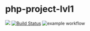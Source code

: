 # php-project-lvl1
<a href="https://codeclimate.com/github/codeclimate/codeclimate/maintainability"><img src="https://api.codeclimate.com/v1/badges/a99a88d28ad37a79dbf6/maintainability" /></a>
[![Build Status](https://travis-ci.com/username/projectname.svg?branch=master)](https://travis-ci.com/username/projectname)
![example workflow](https://github.com/<OWNER>/<REPOSITORY>/actions/workflows/<WORKFLOW_FILE>/badge.svg)

